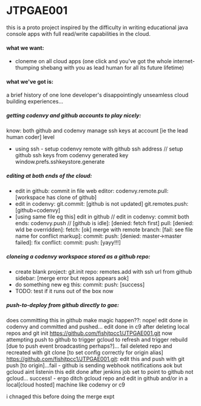 # JTPGAE001

this is a proto project inspired by the difficulty in writing educational java console apps with full read/write capabilities in the cloud.

#### what we want:
* cloneme on all cloud apps (one click and you've got the whole internet-thumping shebang with you as lead human for all its future lifetime)

#### what we've got is:

a brief history of one lone developer's disappointingly unseamless cloud building experiences...

##### getting codenvy and github accounts to play nicely:
know: both github and codenvy manage ssh keys at account [ie the lead human coder] level
* using ssh - setup codenvy remote with github ssh address // setup github ssh keys from codenvy generated key window.prefs.sshkeystore.generate

##### editing at both ends of the cloud:
* edit in github: commit in file web editor: codenvy.remote.pull: [workspace has clone of github]
* edit in codenvy: git.commit: [github is not updated] git.remotes.push: [github=codenvy]
* [using same file eg this] edit in github // edit in codenvy: commit both ends: codenvy.push // [github is idle]: [denied: fetch first] pull: [denied: wld be overridden]: fetch: [ok] merge with remote branch: [fail: see file name for conflict markup]: commit: push: [denied: master->master failed]: fix conflict: commit: push: [yayy!!!]   

##### cloneing a codenvy workspace stored as a github repo:
* create blank project: git.init repo: remotes.add with ssh url from github sidebar: [merge error but repos appears aok]
* do something new eg this: commit: push: [success]
* TODO: test if it runs out of the box now

##### push-to-deploy from github directly to gae:
does committing this in github make magic happen??: nope!
edit done in codenvy and committed and pushed...
edit done in c9 after deleting local repos and git init https://github.com/fishjtpcc1/JTPGAE001.git
now attempting push to github to trigger gcloud to refresh and trigger rebuild [due to push event broadcasting perhaps?]... fail
deleted repo and recreated with git clone [to set config correctly for origin alias] https://github.com/fishjtpcc1/JTPGAE001.git: edit this and push with git push [to origin]...fail - github is sending webhook notifications aok but gcloud aint listenin
this edit done after jenkins job set to point to github not gcloud... success! - ergo ditch gcloud repo and edit in github and/or in a local[cloud hosted] machine like codenvy or c9

i chnaged this before doing the merge expt

